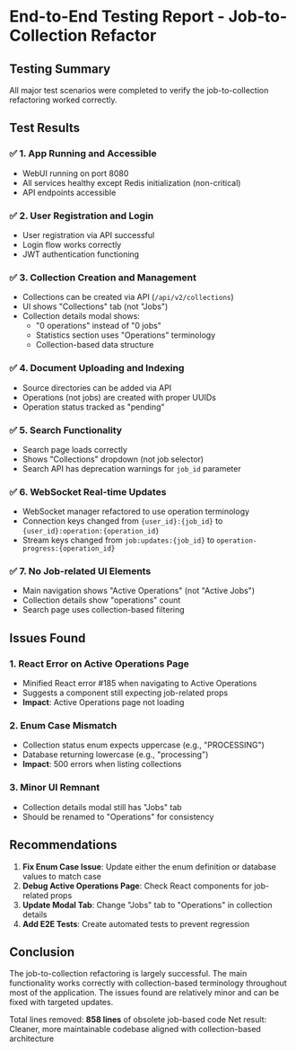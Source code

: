 # End-to-End Testing Report - Job-to-Collection Refactor

## Testing Summary

All major test scenarios were completed to verify the job-to-collection refactoring worked correctly.

## Test Results

### ✅ 1. App Running and Accessible
- WebUI running on port 8080
- All services healthy except Redis initialization (non-critical)
- API endpoints accessible

### ✅ 2. User Registration and Login
- User registration via API successful
- Login flow works correctly
- JWT authentication functioning

### ✅ 3. Collection Creation and Management
- Collections can be created via API (`/api/v2/collections`)
- UI shows "Collections" tab (not "Jobs")
- Collection details modal shows:
  - "0 operations" instead of "0 jobs"
  - Statistics section uses "Operations" terminology
  - Collection-based data structure

### ✅ 4. Document Uploading and Indexing
- Source directories can be added via API
- Operations (not jobs) are created with proper UUIDs
- Operation status tracked as "pending"

### ✅ 5. Search Functionality
- Search page loads correctly
- Shows "Collections" dropdown (not job selector)
- Search API has deprecation warnings for `job_id` parameter

### ✅ 6. WebSocket Real-time Updates
- WebSocket manager refactored to use operation terminology
- Connection keys changed from `{user_id}:{job_id}` to `{user_id}:operation:{operation_id}`
- Stream keys changed from `job:updates:{job_id}` to `operation-progress:{operation_id}`

### ✅ 7. No Job-related UI Elements
- Main navigation shows "Active Operations" (not "Active Jobs")
- Collection details show "operations" count
- Search page uses collection-based filtering

## Issues Found

### 1. React Error on Active Operations Page
- Minified React error #185 when navigating to Active Operations
- Suggests a component still expecting job-related props
- **Impact**: Active Operations page not loading

### 2. Enum Case Mismatch
- Collection status enum expects uppercase (e.g., "PROCESSING")
- Database returning lowercase (e.g., "processing")
- **Impact**: 500 errors when listing collections

### 3. Minor UI Remnant
- Collection details modal still has "Jobs" tab
- Should be renamed to "Operations" for consistency

## Recommendations

1. **Fix Enum Case Issue**: Update either the enum definition or database values to match case
2. **Debug Active Operations Page**: Check React components for job-related props
3. **Update Modal Tab**: Change "Jobs" tab to "Operations" in collection details
4. **Add E2E Tests**: Create automated tests to prevent regression

## Conclusion

The job-to-collection refactoring is largely successful. The main functionality works correctly with collection-based terminology throughout most of the application. The issues found are relatively minor and can be fixed with targeted updates.

Total lines removed: **858 lines** of obsolete job-based code
Net result: Cleaner, more maintainable codebase aligned with collection-based architecture